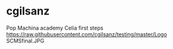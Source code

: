 # cgilsanz
Pop Machina academy Celia first steps
https://raw.githubusercontent.com/cgilsanz/testing/master/Logo SCMSfinal.JPG
